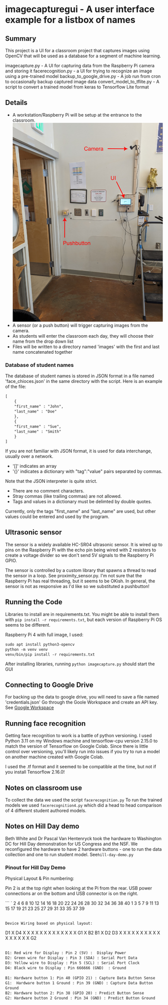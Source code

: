 # imagecapturegui - A user interface example for a listbox of names

## Summary
This project is a UI for a
classroom project that captures images using OpenCV that will be used as
a database for a segment of machine learning.

imagecapture.py - A UI for capturing data from the Raspberry Pi camera and storing it
facerecognition.py - a UI for trying to recognize an image using a pre-trained model
backup_to_google_drive.py - A job run from cron to occasionally backup captured image data
convert_model_to_tflite.py - A script to convert a trained model from keras to Tensorflow Lite format


## Details

- A workstation/Raspberry Pi will be setup at the entrance to the classroom. ![Setup at entrance to classroom](https://raw.githubusercontent.com/ericzundel/imagecapturegui/main/CameraAndButton.png)
- A sensor (or a push button) will trigger capturing images from the camera.
- As students will enter the classroom each day, they will choose their name from the drop down list
- Files will be written to a directory named 'images' with the
  first and last name concatenated together

### Database of student names

The database of student names is stored in JSON format in a file named 'face_chioces.json' in the same directory with the script.  Here is an example of the file:

```
[
    {
	"first_name" : "John",
	"last_name" : "Doe"
    },
    {
	"first_name" : "Sue",
	"last_name" : "Smith"
    }
]
```

If you are not familiar with JSON format, it is used for data interchange,
usually over a network.

- '[]' indicates an array
- '{}' indicates a dictionary with "tag":"value" pairs separated by commas.

Note that the JSON interpreter is quite strict.

- There are no comment characters.
- Stray commas (like trailing commas) are not allowed.
- Tags and values in a dictionary must be delimted by double quotes.

Currently, only the tags "first_name" and "last_name" are used, but other values could be entered and used by the program.

## Ultrasonic sensor

The sensor is a widely available HC-SR04 ultrasonic sensor. It is wired up to pins on the Raspberry Pi
with the echo pin being wired with 2 resistors to create a voltage divider so we don't send 5V signals 
to the Raspberry Pi GPIO.

The sensor is controlled by a custom library that spawns a thread to read the sensor in a loop.
See proximity_sensor.py.  I'm not sure that the Raspberry Pi has real threading, but it seems to be 
OKish. In general, the sensor is not as responsive as I'd like so we substituted a pushbutton!

## Running the Code

Libraries to install are in requirements.txt.  You might be able to install them with `pip install -r requirements.txt`, but each version of Raspberry Pi OS seems to be different.

Raspberry Pi 4 with full image, I used:
```
sudo apt install python3-opencv
python -m venv venv
venv/bin/pip install -r requirements.txt
```

After installing libraries, running `python imagecapture.py` should start the GUI

## Connecting to Google Drive
For backing up the data to google drive, you will need to save a file named 'credentials.json'
Go through the Goole Workspace and create an API key. See [Google Workspace](https://developers.google.com/workspace/guides/create-credentials)

## Running face recognition

Getting face recognition to work is a battle of python versioning.  I used Python 3.11 on my Windows machine and tensorflow-cpu version 2.15.0 to match the version of Tensorflow on Google Colab. Since there is little control over versioning, you'll likely run into issues if you try to run a model on another machine created with Google Colab.

I used the .tf format and it seemed to be compatible at the time, but not if you install Tensorflow 2.16.0!

## Notes on classroom use

To collect the data we used the script `facerecognition.py` To run the trained models we used `facerecognition4.py` which did a head to head comparison of 4 different student authored models.

## Notes on Hill Day demo 


Beth White and Dr Pascal Van Hentenryck took the hardware to Washington DC for Hill Day demonstration for US Congress and the NSF.  We reconfigured the hardware to have 2 hardware buttons - one to run the data collection and one to run student model. See`hill-day-demo.py`

### Pinout for Hill Day Demo


Physical Layout & Pin numbering: 

Pin 2 is at the top right when looking at the Pi from the rear. USB power connections ar on the bottom and USB connector is on the right.

``` `
 2  4  6  8 10 12 14 16 18 20 22 24 26 28 30 32 34 36 38 40
 1  3  5  7  9 11 13 15 17 19 21 23 25 27 29 31 33 35 37 39
```

Device Wiring based on physical layout:

```
D1  X D4  X  X  X  X  X  X  X  X  X  X  X  X  X  G1  X B2 B1
 X D2 D3  X  X  X  X  X  X  X  X  X  X  X  X  X  X   X  X G2
```

D1: Red wire for Display : Pin 2 (5V) :  Display Power
D2: Green wire for Display : Pin 3 (SDA) : Serial Port Data 
D3: Yellow wire to Display : Pin 5 (SCL) : Serial Port Clock
D4: Black wire to Display : Pin 666666 (GND)  : Ground

B1: Hardware button 1: Pin 40 (GPIO 21) : Capture Data Button Sense
G1:  Hardware button 1 Ground : Pin 39 (GND) : Capture Data Button Ground
B2: Hardware button 2: Pin 38 (GPIO 20) : Predict Button Sense
G2: Hardware button 2 Ground : Pin 34 (GND) : Predict Button Ground

